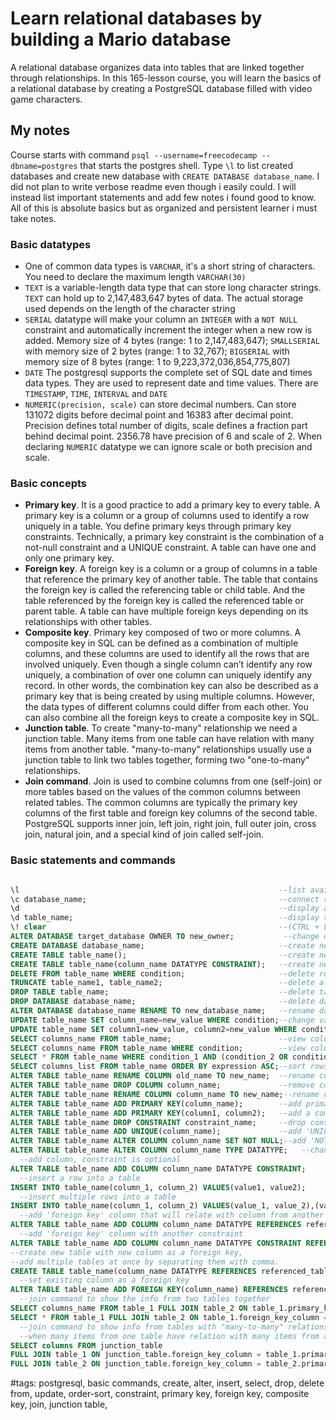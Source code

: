 # Learn relational databases by building a Mario database

A relational database organizes data into tables that are linked together through relationships.
In this 165-lesson course, you will learn the basics of a relational database by creating a PostgreSQL database filled with video game characters.

## My notes

Course starts with command `psql --username=freecodecamp --dbname=postgres` that starts the postgres shell. Type `\l` to list created databases and create new database with `CREATE DATABASE database_name`. I did not plan to write verbose readme even though i easily could. I will instead list important statements and add few notes i found good to know. All of this is absolute basics but as organized and persistent learner i must take notes.

### Basic datatypes

- One of common data types is `VARCHAR`, it's a short string of characters. You need to declare the maximum length `VARCHAR(30)`
- `TEXT` is a variable-length data type that can store long character strings. `TEXT` can hold up to 2,147,483,647 bytes of data. The actual storage used depends on the length of the character string
- `SERIAL` datatype will make your column an `INTEGER` with a `NOT NULL` constraint and automatically increment the integer when a new row is added. Memory size of 4 bytes (range: 1 to 2,147,483,647); `SMALLSERIAL` with memory size of 2 bytes (range: 1 to 32,767); `BIGSERIAL` with memory size of 8 bytes (range: 1 to 9,223,372,036,854,775,807)
- `DATE` The postgresql supports the complete set of SQL date and times data types. They are used to represent date and time values. There are `TIMESTAMP`, `TIME`, `INTERVAL` and `DATE`
- `NUMERIC(precision, scale)` can store decimal numbers. Can store 131072 digits before decimal point and 16383 after decimal point. Precision defines total number of digits, scale defines a fraction part behind decimal point. 2356.78 have precision of 6 and scale of 2. When declaring `NUMERIC` datatype we can ignore scale or both precision and scale.

### Basic concepts

- **Primary key**. It is a good practice to add a primary key to every table. A primary key is a column or a group of columns used to identify a row uniquely in a table. You define primary keys through primary key constraints. Technically, a primary key constraint is the combination of a not-null constraint and a UNIQUE constraint. A table can have one and only one primary key.
- **Foreign key**. A foreign key is a column or a group of columns in a table that reference the primary key of another table. The table that contains the foreign key is called the referencing table or child table. And the table referenced by the foreign key is called the referenced table or parent table. A table can have multiple foreign keys depending on its relationships with other tables.
- **Composite key**. Primary key composed of two or more columns. A composite key in SQL can be defined as a combination of multiple columns, and these columns are used to identify all the rows that are involved uniquely. Even though a single column can’t identify any row uniquely, a combination of over one column can uniquely identify any record. In other words, the combination key can also be described as a primary key that is being created by using multiple columns. However, the data types of different columns could differ from each other. You can also combine all the foreign keys to create a composite key in SQL.
- **Junction table**. To create "many-to-many" relationship we need a junction table. Many items from one table can have relation with many items from another table. "many-to-many" relationships usually use a junction table to link two tables together, forming two "one-to-many" relationships.
- **Join command**. Join is used to combine columns from one (self-join) or more tables based on the values of the common columns between related tables. The common columns are typically the primary key columns of the first table and foreign key columns of the second table. PostgreSQL supports inner join, left join, right join, full outer join, cross join, natural join, and a special kind of join called self-join.

### Basic statements and commands

```sql

\l                                                          --list available databases
\c database_name;                                           --connect to database
\d                                                          --display all tables
\d table_name;                                              --display table details
\! clear                                                    --(CTRL + L) alternative, clear screen
ALTER DATABASE target_database OWNER TO new_owner;           --change database owner
CREATE DATABASE database_name;                              --create new database
CREATE TABLE table_name();                                  --create new table
CREATE TABLE table_name(column_name DATATYPE CONSTRAINT);   --create new table with new columns (no comma between)
DELETE FROM table_name WHERE condition;                     --delete record from table
TRUNCATE table_name1, table_name2;                          --delete all records from the table
DROP TABLE table_name;                                      --delete table from database
DROP DATABASE database_name;                                --delete database
ALTER DATABASE database_name RENAME TO new_database_name;   --rename database
UPDATE table_name SET column_name=new_value WHERE condition;--change value in a row
UPDATE table_name SET column1=new_value, column2=new_value WHERE condition;--change multiple values
SELECT columns_name FROM table_name;                        --view columns in a table, use * to show all columns
SELECT columns_name FROM table_name WHERE condition;        --view columns in a table that match some condition eg. name='Mario'
SELECT * FROM table_name WHERE condition_1 AND (condition_2 OR condition_2) -- multiple conditions;
SELECT columns_list FROM table_name ORDER BY expression ASC;--sort rows by expression in ASC or DESC order
ALTER TABLE table_name RENAME COLUMN old_name TO new_name;  --rename column
ALTER TABLE table_name DROP COLUMN column_name;             --remove column
ALTER TABLE table_name RENAME COLUMN column_name TO new_name;--rename column
ALTER TABLE table_name ADD PRIMARY KEY(column_name);        --add primary key, column that will serve as unique identifier for each row
ALTER TABLE table_name ADD PRIMARY KEY(column1, column2);   --add a composite, primary key
ALTER TABLE table_name DROP CONSTRAINT constraint_name;     --drop constraint, eg. remove primary key (type '\d table_name' for more details)
ALTER TABLE table_name ADD UNIQUE(column_name);             --add 'UNIQUE' constraint to a column_name
ALTER TABLE table_name ALTER COLUMN column_name SET NOT NULL;--add 'NOT NULL' constraint to a column_name
ALTER TABLE table_name ALTER COLUMN column_name TYPE DATATYPE;   --change datatype of a column
  --add column, constraint is optional
ALTER TABLE table_name ADD COLUMN column_name DATATYPE CONSTRAINT;
  --insert a row into a table
INSERT INTO table_name(column_1, column_2) VALUES(value1, value2);
  --insert multiple rows into a table
INSERT INTO table_name(column_1, column_2) VALUES(value_1, value_2),(value_1, value_2);
  --add 'foreign key' column that will relate with column from another table
ALTER TABLE table_name ADD COLUMN column_name DATATYPE REFERENCES referenced_table_name(referenced_column_name);
  --add 'foreign key' column with another constraint
ALTER TABLE table_name ADD COLUMN column_name DATATYPE CONSTRAINT REFERENCES referenced_table_name(referenced_column_name);
--create new table with new column as a foreign key,
--add multiple tables at once by separating them with comma.
CREATE TABLE table_name(column_name DATATYPE REFERENCES referenced_table(referenced_column), column_name DATATYPE CONSTRAINT);
  --set existing column as a foreign key
ALTER TABLE table_name ADD FOREIGN KEY(column_name) REFERENCES referenced_table(referenced_column);
  --join command to show the info from two tables together
SELECT columns_name FROM table_1 FULL JOIN table_2 ON table_1.primary_key_column = table_2.foreign_key_column;
SELECT * FROM table_1 FULL JOIN table_2 ON table_1.foreign_key_column = table_2.foreign_key_column;
  --join command to show info from tables with "many-to-many" relations
  --when many items from one table have relation with many items from another table we have to use a "junction table"
SELECT columns FROM junction_table                                                  
FULL JOIN table_1 ON junction_table.foreign_key_column = table_1.primary_key_column 
FULL JOIN table_2 ON junction_table.foreign_key_column = table_2.primary_key_column;

```

#tags: postgresql, basic commands, create, alter, insert, select, drop, delete from, update, order-sort, constraint, primary key, foreign key, composite key, join, junction table,
